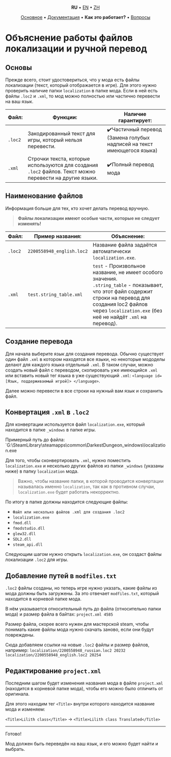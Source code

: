 <p align='center'>
    <b>RU</b> • <a href='../en/how_it_works.md'>EN</a> • <a href='../zh/how_it_works.md'>ZH</a>
</p>
<p align='center'>
    <a href='../../readme.md'>Основное</a> • 
    <a href='settings.md'>Документация</a> • <b>Как это работает?</b> • <a href='qa.md'>Вопросы</a>
</p>

# Объяснение работы файлов локализации и ручной перевод
## Основы
Прежде всего, стоит удостовериться, что у мода есть файлы локализации (текст, который отображается в игре). Для этого нужно проверить наличие папки `localization` в папке мода. Если в ней есть файлы `.loc2` и `.xml`, то мод можно полностью или частично перевести на ваш язык.

| Файл:   | Функции:                                                                                                 | Наличие гарантирует:                                                    |
| ------- | -------------------------------------------------------------------------------------------------------- | ----------------------------------------------------------------------- |
| `.loc2` | Закодированный текст для игры, который нельзя перевести.                                                 | ✔️Частичный перевод (Замена голубых надписей на текст имеющегося языка) |
| `.xml`  | Строчки текста, которые используются для создания `.loc2` файлов. Текст можно перевести на другие языки. | ✔️Полный перевод мода                                                   |

## Наименование файлов 
Информация больше для тех, кто хочет делать перевод вручную.
> **Файлы локализации имеют особые части, которые не следует изменять!**

| Файл:   | Пример названия:          | Объяснение:                                                                                                                                                                                                                   |
| ------- | ------------------------- | ----------------------------------------------------------------------------------------------------------------------------------------------------------------------------------------------------------------------------- |
| `.loc2` | `2200558948_english.loc2` | Название файла задаётся автоматически `localization.exe`.                                                                                                                                                                     |
| `.xml`  | `test.string_table.xml`   | `test` - Произвольное название, не имеет особого значения.<br>`.string_table` - показывает, что этот файл содержит строки на перевод для создания loc2 файлов через `localization.exe` (без неё не найдёт `.xml` на перевод). |

## Создание перевода
Для начала выберите язык для создания перевода. Обычно существует один файл `.xml` в котором находятся все языки, но некоторые мододелы делают для каждого языка отдельный `.xml`. В таком случаи, можно создать новый файл с переводом, скопировать уже имеющийся `.xml` или вставить новый тег языка в уже существующий `.xml`:
`<language id=[Язык, поддерживаемый игрой]> </language>`.

Далее можно перевести в все строки на нужный вам язык и сохранить файл. 

## Конвертация `.xml` в `.loc2`
Для конвертации используется файл `localization.exe`, который находится в папке `_windows` в папке игры.

Примерный путь до файла:
 `G:\SteamLibrary\steamapps\common\DarkestDungeon\_windows\localization.exe

Для того, чтобы сконвертировать `.xml`, нужно поместить `localization.exe` и несколько других файлов из папки `_windows` (указаны ниже) в папку `localization` мода. 

> Важно, чтобы название папки, в которой проводится конвертации называлась именно `localization`, так как в противном случаи, `localization.exe` будет работать некорректно.

По итогу в папке должны находится следующие файлы:
* `Файл или несколько файлов .xml для создания .loc2`
* `localization.exe`
* `fmod.dll`
* `fmodstudio.dll`
* `glew32.dll`
* `SDL2.dll`
* `steam_api.dll`

Следующим шагом нужно открыть `localization.exe`, он создаст файлы локализации `.loc2` для игры.

## Добавление путей в `modfiles.txt` 
`.loc2` файлы созданы, но теперь игре нужно указать, какие файлы из мода должны быть загружены. За это отвечает `modfiles.txt`, который находится в корневой папке мода.

В нём указывается относительный путь до файла (относительно папки мода) и размер файла в байтах:
`project.xml 4585`

Размер файла, скорее всего нужен для мастерской steam, чтобы понимать какие файлы мода нужно скачать заново, если они будут повреждены.  

Сюда добавляем ссылки на новые `.loc2` файлы и размер файлов, например:
`localization/2200558948_russian.loc2 20232`
`localization/2200558948_english.loc2 20254`

## Редактирование `project.xml`
Последним шагом будет изменения названия мода в файле `project.xml` (находится в корневой папке мода), чтобы его можно было отличить от оригинала.

Для этого находим тег `<Title>` внутри которого находится название мода и изменяем:

`<Title>Lilith class</Title>` -> `<Title>Lilith class Translated</Title>`

---
Готово! 

Мод должен быть переведён на ваш язык, и его можно будет найти и выбрать.